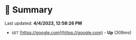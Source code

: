 # 📖 Summary
Last updated: **4/4/2023, 12:58:26 PM**

- `GET` [https://google.com](https://google.com) - **Up** (308ms)
